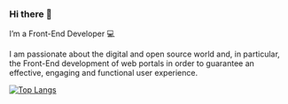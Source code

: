 ### Hi there 👋
I’m a Front-End Developer 💻

I am passionate about the digital and open source world and, in particular, the Front-End development of web portals in order to guarantee an effective, engaging and functional user experience.




[![Top Langs](https://github-readme-stats.vercel.app/api/top-langs/?username=volp99&layout=compact)](https://github.com/anuraghazra/github-readme-stats)





<!--
**volp99/volp99** is a ✨ _special_ ✨ repository because its `README.md` (this file) appears on your GitHub profile.

Here are some ideas to get you started

- 🔭 I’m currently working on ...
- 🌱 I’m currently learning ...
- 👯 I’m looking to collaborate on ...
- 🤔 I’m looking for help with ...
- 💬 Ask me about ...
- 📫 How to reach me: ...
- 😄 Pronouns: ...
- ⚡ Fun fact: ...
-->
